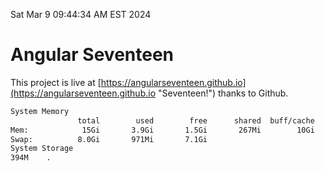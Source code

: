 Sat Mar  9 09:44:34 AM EST 2024

# Angular Seventeen


This project is live at [https://angularseventeen.github.io](https://angularseventeen.github.io "Seventeen!") thanks to Github.

```bash
System Memory
               total        used        free      shared  buff/cache   available
Mem:            15Gi       3.9Gi       1.5Gi       267Mi        10Gi        11Gi
Swap:          8.0Gi       971Mi       7.1Gi
System Storage
394M	.
```
